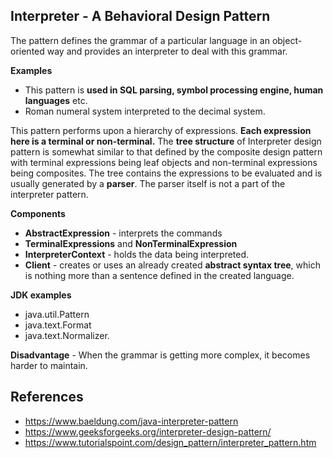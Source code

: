 ## Interpreter -  A Behavioral Design Pattern

The pattern defines the grammar of a particular language in an object-oriented way and provides an interpreter to deal with this grammar.

**Examples**

* This pattern is **used in SQL parsing, symbol processing engine, human languages** etc.
* Roman numeral system interpreted to the decimal system. 

This pattern performs upon a hierarchy of expressions. **Each expression here is a terminal or non-terminal.**
The **tree structure** of Interpreter design pattern is somewhat similar to that defined by the composite design pattern with terminal expressions being leaf objects and non-terminal expressions being composites.
The tree contains the expressions to be evaluated and is usually generated by a **parser**. The parser itself is not a part of the interpreter pattern.

**Components**

* **AbstractExpression** - interprets the commands
* **TerminalExpressions** and **NonTerminalExpression**
* **InterpreterContext** - holds the data being interpreted.
* **Client** - creates or uses an already created  **abstract syntax tree**, which is nothing more than a sentence defined in the created language.

**JDK examples**

* java.util.Pattern
* java.text.Format
* java.text.Normalizer.

**Disadvantage** - When the grammar is getting more complex, it becomes harder to maintain.

## References

* https://www.baeldung.com/java-interpreter-pattern
* https://www.geeksforgeeks.org/interpreter-design-pattern/
* https://www.tutorialspoint.com/design_pattern/interpreter_pattern.htm

